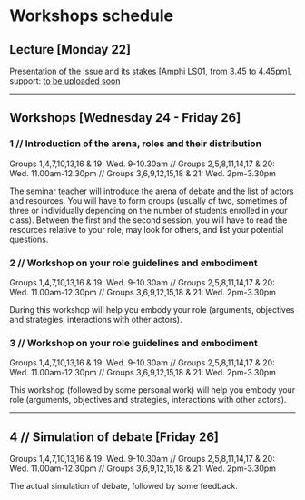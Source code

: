 # Workshops schedule

## Lecture [Monday 22]

Presentation of the issue and its stakes [Amphi LS01, from 3.45 to 4.45pm], support: [to be uploaded soon]()

***

## Workshops [Wednesday 24 - Friday 26]

### 1 // Introduction of the arena, roles and their distribution
Groups 1,4,7,10,13,16 & 19: Wed. 9-10.30am // Groups 2,5,8,11,14,17 & 20: Wed. 11.00am-12.30pm // Groups 3,6,9,12,15,18 & 21: Wed. 2pm-3.30pm

The seminar teacher will introduce the arena of debate and the list of actors and resources. You will have to form groups (usually of two, sometimes of three or individually depending on the number of students enrolled in your class). Between the first and the second session, you will have to read the resources relative to your role, may look for others, and list your potential questions.

### 2 // Workshop on your role guidelines and embodiment
Groups 1,4,7,10,13,16 & 19: Wed. 9-10.30am // Groups 2,5,8,11,14,17 & 20: Wed. 11.00am-12.30pm // Groups 3,6,9,12,15,18 & 21: Wed. 2pm-3.30pm

During this workshop will help you embody your role (arguments, objectives and strategies, interactions with other actors).

### 3 // Workshop on your role guidelines and embodiment
Groups 1,4,7,10,13,16 & 19: Wed. 9-10.30am // Groups 2,5,8,11,14,17 & 20: Wed. 11.00am-12.30pm // Groups 3,6,9,12,15,18 & 21: Wed. 2pm-3.30pm

This workshop (followed by some personal work) will help you embody your role (arguments, objectives and strategies, interactions with other actors).

***

## 4 // Simulation of debate [Friday 26]
Groups 1,4,7,10,13,16 & 19: Wed. 9-10.30am // Groups 2,5,8,11,14,17 & 20: Wed. 11.00am-12.30pm // Groups 3,6,9,12,15,18 & 21: Wed. 2pm-3.30pm

The actual simulation of debate, followed by some feedback.
